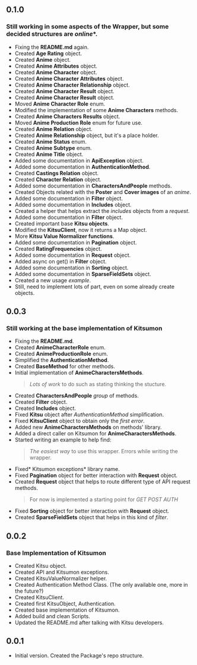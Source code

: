 ## 0.1.0
### Still working in some aspects of the Wrapper, but some decided structures are *online**.

- Fixing the **README.md** again.
- Created **Age Rating** object.
- Created **Anime** object.
- Created **Anime Attributes** object.
- Created **Anime Character** object.
- Created **Anime Character Attributes** object.
- Created **Anime Character Relationship** object.
- Created **Anime Character Result** object.
- Created **Anime Character Result** object.
- Moved **Anime Character Role** enum.
- Modified the implementation of some **Anime Characters** methods.
- Created **Anime Characters Results** object.
- Moved **Anime Production Role** enum for future use.
- Created **Anime Relation** object.
- Created **Anime Relationship** object, but it's a place holder.
- Created **Anime Status** enum.
- Created **Anime Subtype** enum.
- Created **Anime Title** object.
- Added some documentation in **ApiException** object.
- Added some documentation in **AuthenticationMethod**.
- Created **Castings Relation** object.
- Created **Character Relation** object.
- Added some documentation in **CharactersAndPeople** methods.
- Created Objects related with the **Poster** and **Cover images** of an *anime*.
- Added some documentation in **Filter** object.
- Added some documentation in **Includes** object.
- Created a helper that helps extract the *includes* objects from a *request*.
- Added some documentation in **Filter** object.
- Created important base **Kitsu objects**.
- Modified the **KitsuClient**, now it returns a Map object.
- More **Kitsu Value Normalizer functions**.
- Added some documentation in **Pagination** object.
- Created **RatingFrequencies** object.
- Added some documentation in **Request** object.
- Added async on get() in **Filter** object.
- Added some documentation in **Sorting** object.
- Added some documentation in **SparseFieldSets** object.
- Created a new usage *example*.
- Still, need to implement lots of part, even on some already create objects.

## 0.0.3
### Still working at the base implementation of Kitsumon

- Fixing the **README.md**.
- Created **AnimeCharacterRole** enum.
- Created **AnimeProductionRole** enum.
- Simplified the **AuthenticationMethod**.
- Created **BaseMethod** for other methods.
- Initial implementation of **AnimeCharactersMethods**.
    > *Lots of work* to do such as stating thinking the stucture.
- Created **CharactersAndPeople** *group* of methods.
- Created **Filter** object.
- Created **Includes** object.
- Fixed **Kitsu** object after *AuthenticationMethod* simplification.
- Fixed **KitsuClient** object to obtain only the *first error*.
- Added new **AnimeCharactersMethods** on methods' library.
- Added a direct caller on Kitsumon for **AnimeCharactersMethods**.
- Started writing an example to help find:
    > *The easiest way* to use this wrapper.
    > Errors while writing the wrapper.
- Fixed* Kitsumon exceptions* library name.
- Fixed **Pagination** object for better interaction with **Request** object.
- Created **Request** object that helps to route different type of API request methods.
    > For now is implemented a starting point for *GET* *POST* *AUTH*
- Fixed **Sorting** object for better interaction with **Request** object.
- Created **SparseFieldSets** object that helps in this kind of *filter*.

## 0.0.2
### Base Implementation of Kitsumon

- Created Kitsu object.
- Created API and Kitsumon exceptions.
- Created KitsuValueNormalizer helper.
- Created Authentication Method Class. (The only available one, more in the future?)
- Created KitsuClient.
- Created first KitsuObject, Authentication.
- Created base implementation of Kitsumon.
- Added build and clean Scripts.
- Updated the README.md after talking with Kitsu developers.

## 0.0.1

- Initial version. Created the Package's repo structure.